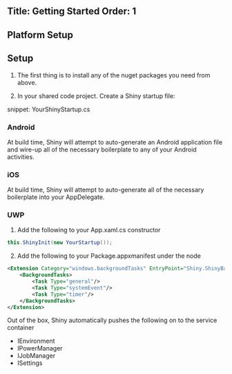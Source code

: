 Title: Getting Started
Order: 1
---

## Platform Setup


 


## Setup

1. The first thing is to install any of the nuget packages you need from above.  

2. In your shared code project.  Create a Shiny startup file:

snippet: YourShinyStartup.cs

### Android
At build time, Shiny will attempt to auto-generate an Android application file and wire-up all of the necessary boilerplate to any of your Android activities. 


### iOS

At build time, Shiny will attempt to auto-generate all of the necessary boilerplate into your AppDelegate. 


### UWP

1. Add the following to your App.xaml.cs constructor

```csharp
this.ShinyInit(new YourStartup());
```

2. Add the following to your Package.appxmanifest under the <Application><Extensions> node

```xml
<Extension Category="windows.backgroundTasks" EntryPoint="Shiny.ShinyBackgroundTask">
    <BackgroundTasks>
        <Task Type="general"/>
        <Task Type="systemEvent"/>
        <Task Type="timer"/>
    </BackgroundTasks>
</Extension>
```


Out of the box, Shiny automatically pushes the following on to the service container

* IEnvironment
* IPowerManager
* IJobManager
* ISettings
